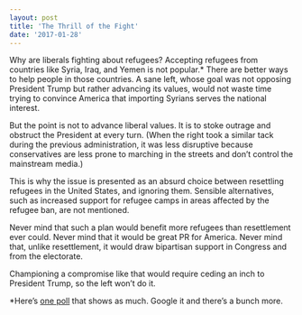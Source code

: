 ```yaml
---
layout: post
title: 'The Thrill of the Fight'
date: '2017-01-28'
---
```

Why are liberals fighting about refugees? Accepting refugees from countries like Syria, Iraq, and Yemen is not popular.* There are better ways to help people in those countries. A sane left, whose goal was not opposing President Trump but rather advancing its values, would not waste time trying to convince America that importing Syrians serves the national interest.

But the point is not to advance liberal values. It is to stoke outrage and obstruct the President at every turn. (When the right took a similar tack during the previous administration, it was less disruptive because conservatives are less prone to marching in the streets and don’t control the mainstream media.)

This is why the issue is presented as an absurd choice between resettling refugees in the United States, and ignoring them. Sensible alternatives, such as increased support for refugee camps in areas affected by the refugee ban, are not mentioned.

Never mind that such a plan would benefit more refugees than resettlement ever could. Never mind that it would be great PR for America. Never mind that, unlike resettlement, it would draw bipartisan support in Congress and from the electorate.

Championing a compromise like that would require ceding an inch to President Trump, so the left won’t do it.

*Here’s [one poll](https://poll.qu.edu/national/release-detail?ReleaseID=2416) that shows as much. Google it and there’s a bunch more.
